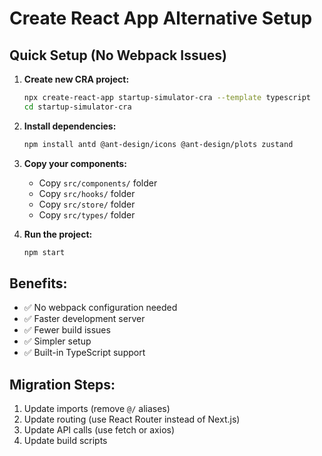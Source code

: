 # Create React App Alternative Setup

## Quick Setup (No Webpack Issues)

1. **Create new CRA project:**

   ```bash
   npx create-react-app startup-simulator-cra --template typescript
   cd startup-simulator-cra
   ```

2. **Install dependencies:**

   ```bash
   npm install antd @ant-design/icons @ant-design/plots zustand
   ```

3. **Copy your components:**

   - Copy `src/components/` folder
   - Copy `src/hooks/` folder
   - Copy `src/store/` folder
   - Copy `src/types/` folder

4. **Run the project:**
   ```bash
   npm start
   ```

## Benefits:

- ✅ No webpack configuration needed
- ✅ Faster development server
- ✅ Fewer build issues
- ✅ Simpler setup
- ✅ Built-in TypeScript support

## Migration Steps:

1. Update imports (remove `@/` aliases)
2. Update routing (use React Router instead of Next.js)
3. Update API calls (use fetch or axios)
4. Update build scripts







